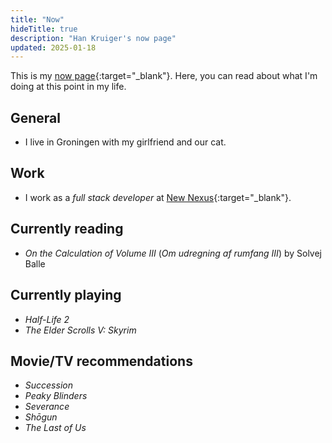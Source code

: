 ```yaml
---
title: "Now"
hideTitle: true
description: "Han Kruiger's now page"
updated: 2025-01-18
---
```


This is my [now page](https://nownownow.com/about){:target="_blank"}.
Here, you can read about what I'm doing at this point in my life.

## General

- I live in Groningen with my girlfriend and our cat. 

## Work

- I work as a *full stack developer* at [New Nexus](https://newnexus.nl/){:target="_blank"}.

## Currently reading

- *On the Calculation of Volume III* (*Om udregning af rumfang III*) by Solvej Balle

## Currently playing

- *Half-Life 2*
- *The Elder Scrolls V: Skyrim*

## Movie/TV recommendations

- *Succession*
- *Peaky Blinders*
- *Severance*
- *Shōgun*
- *The Last of Us*
